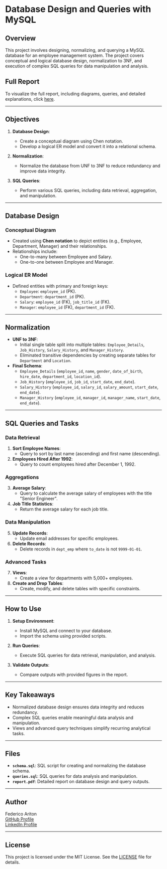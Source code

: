 # Database Design and Queries with MySQL

## Overview

This project involves designing, normalizing, and querying a MySQL database for an employee management system. The project covers conceptual and logical database design, normalization to 3NF, and execution of complex SQL queries for data manipulation and analysis.

## Full Report

To visualize the full report, including diagrams, queries, and detailed explanations, click [here](https://github.com/federicoariton/Project-5-Database-Mysql/blob/main/CA1%20Database%20FedericoAriton.pdf).

---

## Objectives

1. **Database Design**:
   - Create a conceptual diagram using Chen notation.
   - Develop a logical ER model and convert it into a relational schema.

2. **Normalization**:
   - Normalize the database from UNF to 3NF to reduce redundancy and improve data integrity.

3. **SQL Queries**:
   - Perform various SQL queries, including data retrieval, aggregation, and manipulation.

---

## Database Design

### Conceptual Diagram
- Created using **Chen notation** to depict entities (e.g., Employee, Department, Manager) and their relationships.
- Relationships include:
  - One-to-many between Employee and Salary.
  - One-to-one between Employee and Manager.

### Logical ER Model
- Defined entities with primary and foreign keys:
  - `Employee`: `employee_id` (PK).
  - `Department`: `department_id` (PK).
  - `Salary`: `employee_id` (FK), `job_title_id` (FK).
  - `Manager`: `employee_id` (FK), `department_id` (FK).

---

## Normalization

- **UNF to 3NF**:
  - Initial single table split into multiple tables: `Employee_Details`, `Job_History`, `Salary_History`, and `Manager_History`.
  - Eliminated transitive dependencies by creating separate tables for `Department` and `Location`.
- **Final Schema**:
  - `Employee_Details` (`employee_id`, `name`, `gender`, `date_of_birth`, `hire_date`, `department_id`, `location_id`).
  - `Job_History` (`employee_id`, `job_id`, `start_date`, `end_date`).
  - `Salary_History` (`employee_id`, `salary_id`, `salary_amount`, `start_date`, `end_date`).
  - `Manager_History` (`employee_id`, `manager_id`, `manager_name`, `start_date`, `end_date`).

---

## SQL Queries and Tasks

### Data Retrieval
1. **Sort Employee Names**:
   - Query to sort by last name (ascending) and first name (descending).
2. **Employees Hired After 1992**:
   - Query to count employees hired after December 1, 1992.

### Aggregations
3. **Average Salary**:
   - Query to calculate the average salary of employees with the title "Senior Engineer".
4. **Job Title Statistics**:
   - Return the average salary for each job title.

### Data Manipulation
5. **Update Records**:
   - Update email addresses for specific employees.
6. **Delete Records**:
   - Delete records in `dept_emp` where `to_date` is not `9999-01-01`.

### Advanced Tasks
7. **Views**:
   - Create a view for departments with 5,000+ employees.
8. **Create and Drop Tables**:
   - Create, modify, and delete tables with specific constraints.

---

## How to Use

1. **Setup Environment**:
   - Install MySQL and connect to your database.
   - Import the schema using provided scripts.

2. **Run Queries**:
   - Execute SQL queries for data retrieval, manipulation, and analysis.

3. **Validate Outputs**:
   - Compare outputs with provided figures in the report.

---

## Key Takeaways

- Normalized database design ensures data integrity and reduces redundancy.
- Complex SQL queries enable meaningful data analysis and manipulation.
- Views and advanced query techniques simplify recurring analytical tasks.

---

## Files

- **`schema.sql`**: SQL script for creating and normalizing the database schema.
- **`queries.sql`**: SQL queries for data analysis and manipulation.
- **`report.pdf`**: Detailed report on database design and query outputs.

---

## Author

Federico Ariton  
[GitHub Profile](https://github.com/federicoariton)  
[LinkedIn Profile](https://www.linkedin.com/in/federico-ariton-090b18218/)

---

## License

This project is licensed under the MIT License. See the [LICENSE](./LICENSE) file for details.
